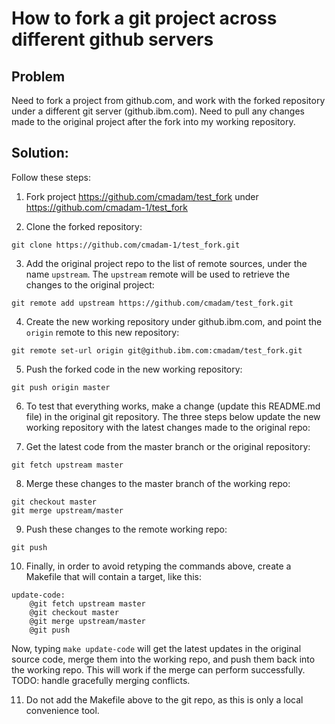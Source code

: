 # How to fork a git project across different github servers

## Problem

Need to fork a project from github.com, and work with the forked
repository under a different git server (github.ibm.com).  Need to
pull any changes made to the original project after the fork into my
working repository.

## Solution:

Follow these steps:

1. Fork project https://github.com/cmadam/test_fork under
https://github.com/cmadam-1/test_fork

2. Clone the forked repository:
```
git clone https://github.com/cmadam-1/test_fork.git
```
3. Add the original project repo to the list of remote sources, under
the name `upstream`.  The `upstream` remote will be used to retrieve
the changes to the original project:
```
git remote add upstream https://github.com/cmadam/test_fork.git
```
4. Create the new working repository under github.ibm.com, and point
the `origin` remote to this new repository:
```
git remote set-url origin git@github.ibm.com:cmadam/test_fork.git
```
5. Push the forked code in the new working repository:
```
git push origin master
```
6. To test that everything works, make a change (update this README.md
file) in the original git repository.  The three steps below update
the new working repository with the latest changes made to the
original repo:

7. Get the latest code from the master branch or the original
repository:
```
git fetch upstream master
```
8. Merge these changes to the master branch of the working repo: 
```
git checkout master
git merge upstream/master
```
9. Push these changes to the remote working repo:
```
git push
```
10. Finally, in order to avoid retyping the commands above, create a
Makefile that will contain a target, like this:
```
update-code:
	@git fetch upstream master
	@git checkout master
	@git merge upstream/master
	@git push
```
Now, typing `make update-code` will get the latest updates in the
original source code, merge them into the working repo, and push them
back into the working repo.  This will work if the merge can perform
successfully.  TODO: handle gracefully merging conflicts.

11. Do not add the Makefile above to the git repo, as this is only a
local convenience tool.
